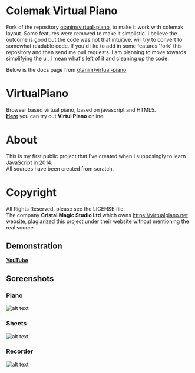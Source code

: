 # Colemak Virtual Piano
Fork of the repository [otanim/virtual-piano](http://otanim.github.io/virtual-piano/), to make it work with colemak layout. Some features were removed to make it simplistic. I believe the outcome is good but the code was not that intuitive, will try to convert to somewhat readable code. If you'd like to add in some features 'fork' this repository and then send me pull requests. I am planning to move towards simplifying the ui, I mean what's left of it and cleaning up the code.

Below is the docs page from [otanim/virtual-piano](http://otanim.github.io/virtual-piano/)

# VirtualPiano
Browser based virtual piano, based on javascript and HTML5.  
[**Here**](http://otanim.github.io/virtual-piano/) you can try out **Virtul Piano** online.

# About
This is my first public project that I've created when I supposingly to learn JavaScript in 2014.  
All sources have been created from scratch.

# Copyright
All Rights Reserved, please see the LICENSE file.  
The company **Cristal Magic Studio Ltd** which owns https://virtualpiano.net website, plagiarized this project under their website without mentioning the real source.

## Demonstration
[**YouTube**](https://www.youtube.com/watch?v=jFusXg5g1Gw)

## Screenshots
### Piano
![alt text](https://raw.githubusercontent.com/ArmanYeghiazaryan/VirtualPiano/master/screenshots/piano.gif "Piano")
### Sheets
![alt text](https://raw.githubusercontent.com/ArmanYeghiazaryan/VirtualPiano/master/screenshots/sheets.gif "Sheets")
### Recorder
![alt text](https://raw.githubusercontent.com/ArmanYeghiazaryan/VirtualPiano/master/screenshots/recorder.gif "Recorder")

